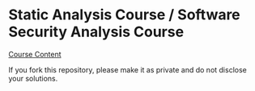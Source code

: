 # Static Analysis Course / Software Security Analysis Course
[Course Content](https://github.com/SVF-tools/Software-Security-Analysis/wiki)

If you fork this repository, please make it as private and do not disclose your solutions. 
